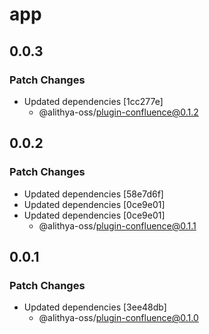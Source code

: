# app

## 0.0.3

### Patch Changes

- Updated dependencies [1cc277e]
  - @alithya-oss/plugin-confluence@0.1.2

## 0.0.2

### Patch Changes

- Updated dependencies [58e7d6f]
- Updated dependencies [0ce9e01]
- Updated dependencies [0ce9e01]
  - @alithya-oss/plugin-confluence@0.1.1

## 0.0.1

### Patch Changes

- Updated dependencies [3ee48db]
  - @alithya-oss/plugin-confluence@0.1.0
